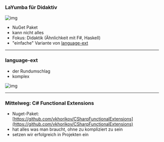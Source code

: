 ### LaYumba für Didaktiv

![img](/images/book-csharp-fp-with-comment.png)

- NuGet Paket
- kann nicht alles
- Fokus: Didaktik (Ähnlichkeit mit F#, Haskell)
- "einfache" Variante von [language-ext](https://github.com/louthy/language-ext)

----

### language-ext

- der Rundumschlag
- komplex

![img](/images/language-ext-screenshot-github-0.png)

---

### Mittelweg: C# Functional Extensions

- Nuget-Paket: [https://github.com/vkhorikov/CSharpFunctionalExtensions](https://github.com/vkhorikov/CSharpFunctionalExtensions)
- hat alles was man braucht, ohne zu kompliziert zu sein
- setzen wir erfolgreich in Projekten ein